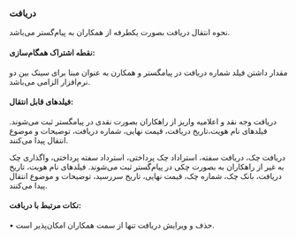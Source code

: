 ### دریافت

نحوه انتقال دریافت بصورت یکطرفه از همکاران به پیام‌گستر می‌باشد.

#### نقطه اشتراک همگام‌سازی:

مقدار داشتن فیلد شماره ‌دریافت در پیامگستر و همکارن به عنوان مبنا برای سینک بین دو نرم‌افزار الزامی می‌باشد.

#### فیلدهای قابل انتقال: 

دریافت وجه نقد و اعلامیه واریز از راهکاران بصورت نقدی در پیامگستر ثبت می‌شوند. فیلدهای نام هویت،تاریخ دریافت، قیمت نهایی، شماره دریافت، توضیحات و موضوع انتقال پیدا می‌کنند.

دریافت چک، دریافت سفته، استراداد چک پرداختی، استرداد سفته پرداختی، واگذاری چک به غیر از راهکاران به بصورت چکی در پیام‌گستر ثبت می‌شوند. فیلدهای نام هویت، تاریخ دریافت، بانک چک، شماره چک، قیمت نهایی، تاریخ سررسید، توضیحات و موضوع انتقال پیدا می‌کنند.

#### نکات مرتبط با دربافت:

•	حذف و ویرایش دریافت تنها از سمت همکاران امکان‌پذیر است.
